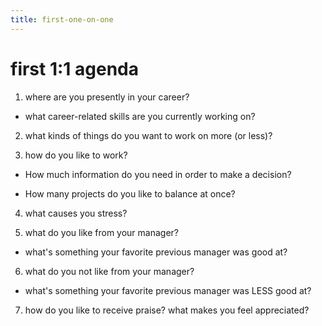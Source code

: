 ```yaml
---
title: first-one-on-one
---
```


# first 1:1 agenda

1. where are you presently in your career? 

* what career-related skills are you currently working on? 

2. what kinds of things do you want to work on more (or less)? 


3. how do you like to work? 
* How much information do you need in order to make a decision? 


* How many projects do you like to balance at once? 


4. what causes you stress? 


5. what do you like from your manager? 


* what's something your favorite previous manager was good at?

6. what do you not like from your manager? 


* what's something your favorite previous manager was LESS good at?

7. how do you like to receive praise? what makes you feel appreciated? 

